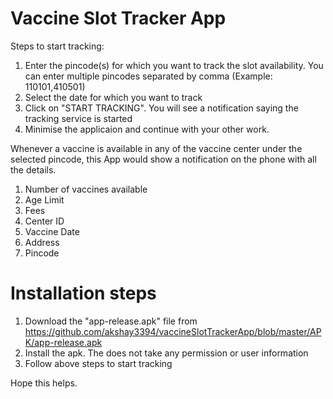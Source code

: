 # Vaccine Slot Tracker App

Steps to start tracking:
1. Enter the pincode(s) for which you want to track the slot availability. You can enter multiple pincodes separated by comma (Example: 110101,410501)
2. Select the date for which you want to track
3. Click on "START TRACKING". You will see a notification saying the tracking service is started
4. Minimise the applicaion and continue with your other work.

Whenever a vaccine is available in any of the vaccine center under the selected pincode, this App would show a notification on the phone with all the details.
1. Number of vaccines available
2. Age Limit
3. Fees
4. Center ID
5. Vaccine Date
6. Address
7. Pincode


# Installation steps
1. Download the "app-release.apk" file from https://github.com/akshay3394/vaccineSlotTrackerApp/blob/master/APK/app-release.apk
2. Install the apk. The does not take any permission or user information 
3. Follow above steps to start tracking

Hope this helps. 
